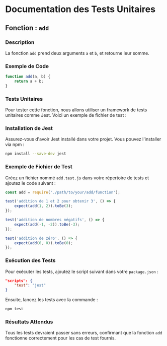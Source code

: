 # Documentation des Tests Unitaires

## Fonction : `add`

### Description
La fonction `add` prend deux arguments `a` et `b`, et retourne leur somme.

### Exemple de Code
```javascript
function add(a, b) {
    return a + b;
}
```

### Tests Unitaires

Pour tester cette fonction, nous allons utiliser un framework de tests unitaires comme Jest. Voici un exemple de fichier de test :

### Installation de Jest
Assurez-vous d'avoir Jest installé dans votre projet. Vous pouvez l'installer via npm :
```bash
npm install --save-dev jest
```

### Exemple de Fichier de Test
Créez un fichier nommé `add.test.js` dans votre répertoire de tests et ajoutez le code suivant :

```javascript
const add = require('./path/to/your/add/function');

test('addition de 1 et 2 pour obtenir 3', () => {
    expect(add(1, 2)).toBe(3);
});

test('addition de nombres négatifs', () => {
    expect(add(-1, -2)).toBe(-3);
});

test('addition de zéro', () => {
    expect(add(0, 0)).toBe(0);
});
```

### Exécution des Tests
Pour exécuter les tests, ajoutez le script suivant dans votre `package.json` :
```json
"scripts": {
    "test": "jest"
}
```

Ensuite, lancez les tests avec la commande :
```bash
npm test
```

### Résultats Attendus
Tous les tests devraient passer sans erreurs, confirmant que la fonction `add` fonctionne correctement pour les cas de test fournis.